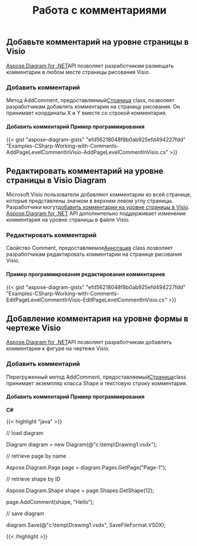 ﻿---
title: Работа с комментариями
type: docs
weight: 220
url: /ru/net/working-with-comments/
description: На этой странице описывается, как добавлять или редактировать комментарии с помощью библиотеки Aspose.Diagram.
---
## **Добавьте комментарий на уровне страницы в Visio**
[Aspose.Diagram for .NET](https://products.aspose.com/diagram/net/)API позволяет разработчикам размещать комментарии в любом месте страницы рисования Visio.
### **Добавить комментарий**
 Метод AddComment, предоставляемый[Страница](http://www.aspose.com/api/net/diagram/aspose.diagram/page) class, позволяет разработчикам добавлять комментарии на страницу рисования. Он принимает координаты X и Y вместе со строкой комментария.
#### **Добавить комментарий Пример программирования**
{{< gist "aspose-diagram-gists" "efd56218048f8b0ab925efd494227fdd" "Examples-CSharp-Working-with-Comments-AddPageLevelCommentInVisio-AddPageLevelCommentInVisio.cs" >}}
## **Редактировать комментарий на уровне страницы в Visio Diagram**
 Microsoft Visio пользователи добавляют комментарии ко всей странице, которые представлены значком в верхнем левом углу страницы. Разработчики могут[добавить комментарии на уровне страницы в Visio](/pages/createpage.action?spaceKey=diagramnet&title=Add+a+Page-Level+Comment+in+the+Visio&linkCreation=true&fromPageId=18350768). [Aspose.Diagram for .NET](https://products.aspose.com/diagram/net/) API дополнительно поддерживает изменение комментария на уровне страницы в файле Visio.
### **Редактировать комментарий**
 Свойство Comment, предоставляемое[Аннотация](http://www.aspose.com/api/net/diagram/aspose.diagram/annotation) class позволяет разработчикам редактировать комментарии на странице рисования Visio.
#### **Пример программирования редактирования комментариев**
{{< gist "aspose-diagram-gists" "efd56218048f8b0ab925efd494227fdd" "Examples-CSharp-Working-with-Comments-EditPageLevelCommentInVisio-EditPageLevelCommentInVisio.cs" >}}
## **Добавление комментария на уровне формы в чертеже Visio**
[Aspose.Diagram for .NET](https://www.aspose.com/products/diagram/net)API позволяет разработчикам добавлять комментарии к фигуре на чертеже Visio.
### **Добавить комментарий**
Перегруженный метод AddComment, предоставляемый[Страница](http://www.aspose.com/api/net/diagram/aspose.diagram/page)class принимает экземпляр класса Shape и текстовую строку комментария.
#### **Добавить комментарий Пример программирования**
**C#**

{{< highlight "java" >}}

 // load diagram

Diagram diagram = new Diagram(@"c:\temp\Drawing1.vsdx");

// retrieve page by name

Aspose.Diagram.Page page = diagram.Pages.GetPage("Page-1");

// retrieve shape by ID

Aspose.Diagram.Shape shape = page.Shapes.GetShape(12);

page.AddComment(shape, "Hello");

// save diagram

diagram.Save(@"c:\temp\Drawing1.vsdx", SaveFileFormat.VSDX);

{{< /highlight >}}
